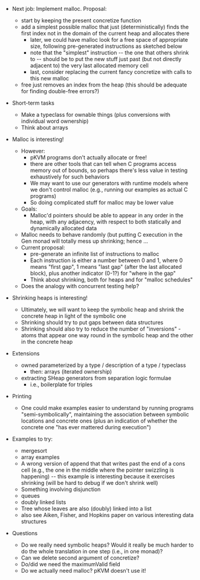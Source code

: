 * Next job: Implement malloc.  Proposal:
  - start by keeping the present concretize function
  - add a simplest possible malloc that just (deterministically) finds
    the first index not in the domain of the current heap and
    allocates there
      - later, we could have malloc look for a free space of
        appropriate size, following pre-generated instructions as
        sketched below
      - note that the "simplest" instruction -- the one that others
        shrink to -- should be to put the new stuff just past (but not
        directly adjacent to) the very last allocated memory cell
      - last, consider replacing the current fancy concretize with
        calls to this new malloc
  - free just removes an index from the heap  (this should be adequate
    for finding double-free errors?)

* Short-term tasks
  - Make a typeclass for ownable things (plus conversions with
    individual word ownership)
  - Think about arrays

* Malloc is interesting!
  - However:
      - pKVM programs don't actually allocate or free!
      - there are other tools that can tell when C programs access
        memory out of bounds, so perhaps there's less value in testing
        exhaustively for such behaviors
      - We may want to use our generators with runtime models where we
        don't control malloc (e.g., running our examples as actual C
        programs)
      - So doing complicated stuff for malloc may be lower value
  - Goals:
      - Malloc'd pointers should be able to appear in any order in
        the heap, with any adjacency, with respect to both
        statically and dynamically allocated data
  - Malloc needs to behave randomly (but putting C execution in the
    Gen monad will totally mess up shrinking; hence ...
  - Current proposal:
     - pre-generate an infinite list of instructions to malloc
     - Each instruction is either a number between 0 and 1, where 0
       means "first gap", 1 means "last gap" (after the last
       allocated block), plus another indicator (0-1?) for "where in
       the gap"
     - Think about shrinking, both for heaps and for "malloc schedules"
  - Does the analogy with concurrent testing help?

* Shrinking heaps is interesting!
   - Ultimately, we will want to keep the symbolic heap and shrink
     the concrete heap in light of the symbolic one
   - Shrinking should try to put gaps between data structures
   - Shrinking should also try to reduce the number of
     "inversions" - atoms that appear one way round in the symbolic
     heap and the other in the concrete heap

* Extensions
   - owned parameterized by a type / description of a type / typeclass
      - then: arrays (iterated ownership)
   - extracting SHeap generators from separation logic formulae
      - i.e., boilerplate for triples

* Printing
   - One could make examples easier to understand by running programs
     "semi-symbolically", maintaining the association between symbolic
     locations and concrete ones (plus an indication of whether the
     concrete one "has ever mattered during execution")

* Examples to try:
   - mergesort
   - array examples
   - A wrong version of append that that writes past the end of a
     cons cell (e.g., the one in the middle where the pointer
     swizzling is happening) -- this example is interesting because
     it exercises shrinking (will be hard to debug if we don't
     shrink well)
   - Something involving disjunction
   - queues
   - doubly linked lists
   - Tree whose leaves are also (doubly) linked into a list
   - also see Aiken, Fisher, and Hopkins paper on various
     interesting data structures

* Questions
   - Do we really need symbolic heaps?  Would it really be much harder
     to do the whole translation in one step (i.e., in one monad)?
   - Can we delete second argument of concretize?
   - Do/did we need the maximumValid field
   - Do we actually need malloc?  pKVM doesn't use it!

